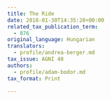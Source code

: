 ```yaml
---
title: The Ride
date: 2018-01-30T14:35:28+00:00
related_tax_publication_term:
  - 876
original_language: Hungarian
translators:
  - profile/andrea-berger.md
tax_issue: AGNI 48
authors:
  - profile/adam-bodor.md
tax_format: Print

---
```

